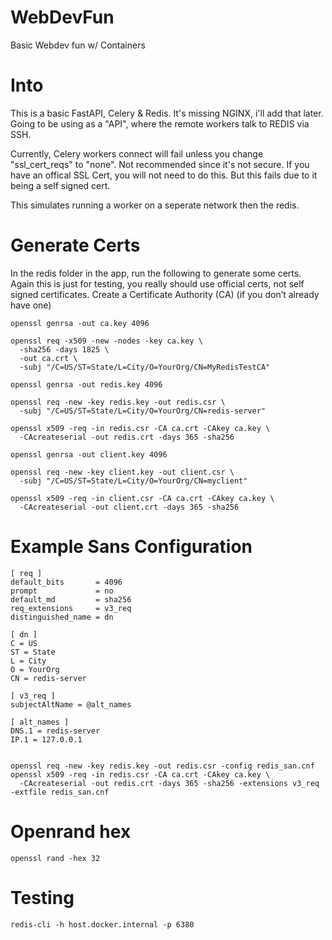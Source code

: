 # WebDevFun
Basic Webdev fun w/ Containers


# Into

This is a basic FastAPI, Celery & Redis. It's missing NGINX, i'll add that later. Going to be using as a "API", where the remote workers talk to REDIS via SSH. 

Currently, Celery workers connect will fail unless you change "ssl_cert_reqs" to "none". Not recommended since it's not secure. If you have an offical SSL Cert, you will not need to do this. But this fails due to it being a self signed cert.

This simulates running a worker on a seperate network then the redis.

# Generate Certs

In the redis folder in the app, run the following to generate some certs. Again this is just for testing, you really should use official certs, not self signed certificates. Create a Certificate Authority (CA) (if you don’t already have one)

```
openssl genrsa -out ca.key 4096

openssl req -x509 -new -nodes -key ca.key \
  -sha256 -days 1825 \
  -out ca.crt \
  -subj "/C=US/ST=State/L=City/O=YourOrg/CN=MyRedisTestCA"

openssl genrsa -out redis.key 4096

openssl req -new -key redis.key -out redis.csr \
  -subj "/C=US/ST=State/L=City/O=YourOrg/CN=redis-server"

openssl x509 -req -in redis.csr -CA ca.crt -CAkey ca.key \
  -CAcreateserial -out redis.crt -days 365 -sha256

openssl genrsa -out client.key 4096

openssl req -new -key client.key -out client.csr \
  -subj "/C=US/ST=State/L=City/O=YourOrg/CN=myclient"

openssl x509 -req -in client.csr -CA ca.crt -CAkey ca.key \
  -CAcreateserial -out client.crt -days 365 -sha256
```


# Example Sans Configuration 

```
[ req ]
default_bits       = 4096
prompt             = no
default_md         = sha256
req_extensions     = v3_req
distinguished_name = dn

[ dn ]
C = US
ST = State
L = City
O = YourOrg
CN = redis-server

[ v3_req ]
subjectAltName = @alt_names

[ alt_names ]
DNS.1 = redis-server
IP.1 = 127.0.0.1


openssl req -new -key redis.key -out redis.csr -config redis_san.cnf
openssl x509 -req -in redis.csr -CA ca.crt -CAkey ca.key \
  -CAcreateserial -out redis.crt -days 365 -sha256 -extensions v3_req -extfile redis_san.cnf

```


# Openrand hex

```
openssl rand -hex 32
```

# Testing 

```
redis-cli -h host.docker.internal -p 6380
```

